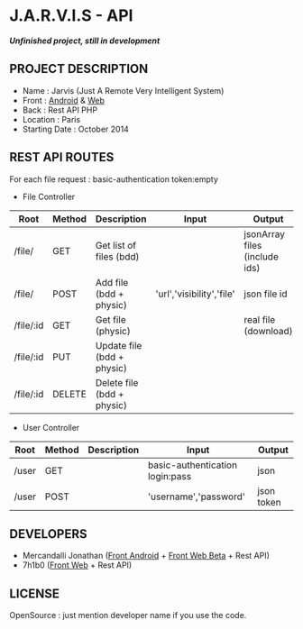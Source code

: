 J.A.R.V.I.S - API
=====================

**_Unfinished project, still in development_**


## PROJECT DESCRIPTION

* Name : Jarvis (Just A Remote Very Intelligent System)
* Front : [Android](https://github.com/Mercandj/Jarvis-Android) & [Web](https://github.com/7h1b0/JarvisJS)
* Back : Rest API PHP
* Location : Paris
* Starting Date : October 2014


## REST API ROUTES

For each file request : basic-authentication token:empty

* File Controller

|Root             | Method   | Description                 | Input                      | Output
|-----------------|----------|-----------------------------|----------------------------|-----------------------------
| /file/          | GET 	 | Get list of files (bdd)     |                            | jsonArray files (include ids)
| /file/          | POST     | Add file (bdd + physic)     | 'url','visibility','file'  | json file id
| /file/:id       | GET      | Get file (physic)           |                            | real file (download)
| /file/:id       | PUT      | Update file (bdd + physic)  |                            | 
| /file/:id       | DELETE   | Delete file (bdd + physic)  |                            |

* User Controller

|Root             | Method   | Description   | Input                           	| Output
|-----------------|----------|---------------|----------------------------------|-----------
| /user     	  | GET      |               | basic-authentication login:pass 	| json
| /user			  | POST 	 |               | 'username','password'            | json token


## DEVELOPERS

* Mercandalli Jonathan ([Front Android](https://github.com/Mercandj/Jarvis-Android) + [Front Web Beta](https://github.com/Mercandj/Jarvis-Angular) + Rest API)
* 7h1b0 ([Front Web](https://github.com/7h1b0/JarvisJS) + Rest API)


## LICENSE

OpenSource : just mention developer name if you use the code.